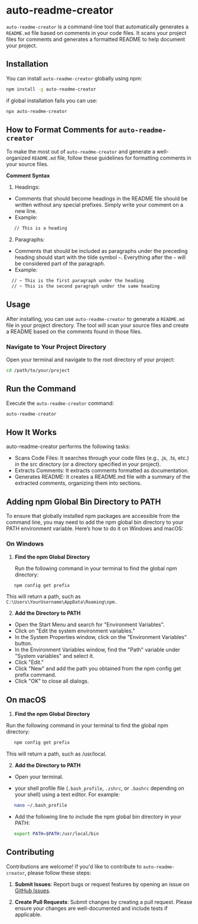 # auto-readme-creator

`auto-readme-creator` is a command-line tool that automatically generates a `README.md` file based on comments in your code files. It scans your project files for comments and generates a formatted README to help document your project.

## Installation

You can install `auto-readme-creator` globally using npm:

```bash
npm install -g auto-readme-creator
```
if global installation fails you can use:

```bash
npx auto-readme-creator
```
## How to Format Comments for `auto-readme-creator`

To make the most out of `auto-readme-creator` and generate a well-organized `README.md` file, follow these guidelines for formatting comments in your source files.

**Comment Syntax**

1. Headings:
 - Comments that should become headings in the README file should be written without any special prefixes. Simply write your comment on a new line.
 - Example:
 ```bash
    // This is a heading
```
2. Paragraphs:
 - Comments that should be included as paragraphs under the preceding heading should start with the tilde symbol `~`. Everything after the `~` will be considered part of the paragraph.
 - Example:
 ```bash
   // ~ This is the first paragraph under the heading
   // ~ This is the second paragraph under the same heading
```
## Usage

After installing, you can use `auto-readme-creator` to generate a `README.md` file in your project directory. The tool will scan your source files and create a README based on the comments found in those files.

### Navigate to Your Project Directory

Open your terminal and navigate to the root directory of your project:

```bash
cd /path/to/your/project
```
## Run the Command
Execute the `auto-readme-creator` command:

```bash
auto-readme-creator
```

## How It Works
auto-readme-creator performs the following tasks:

- Scans Code Files: It searches through your code files (e.g., .js, .ts, etc.) in the src directory (or a directory specified in your project).
- Extracts Comments: It extracts comments formatted as documentation.
- Generates README: It creates a README.md file with a summary of the extracted comments, organizing them into sections.

## Adding npm Global Bin Directory to PATH

To ensure that globally installed npm packages are accessible from the command line, you may need to add the npm global bin directory to your PATH environment variable. Here’s how to do it on Windows and macOS:

### On Windows

1. **Find the npm Global Directory**

   Run the following command in your terminal to find the global npm directory:

```bash
   npm config get prefix
```
This will return a path, such as `C:\Users\YourUsername\AppData\Roaming\npm.`

2. **Add the Directory to PATH**

  - Open the Start Menu and search for "Environment Variables".
  - Click on "Edit the system environment variables."
  - In the System Properties window, click on the "Environment Variables" button.
  - In the Environment Variables window, find the "Path" variable under "System variables" and select it.
 - Click "Edit."
 - Click "New" and add the path you obtained from the npm config get prefix command.
 - Click "OK" to close all dialogs.

 ## On macOS
1. **Find the npm Global Directory**

 Run the following command in your terminal to find the global npm directory:

 ```bash
    npm config get prefix
```
This will return a path, such as /usr/local.

2. **Add the Directory to PATH**
- Open your terminal.

-  your shell profile file (`.bash_profile`, `.zshrc`, or `.bashrc` depending on your shell) using a text editor. For example:

```bash
   nano ~/.bash_profile
```
- Add the following line to include the npm global bin directory in your PATH:

```bash
   export PATH=$PATH:/usr/local/bin
```

## Contributing

Contributions are welcome! If you'd like to contribute to `auto-readme-creator`, please follow these steps:

1. **Submit Issues**: Report bugs or request features by opening an issue on [GitHub Issues](https://github.com/MehekFatima/auto-readme-creator/issues).

2. **Create Pull Requests**: Submit changes by creating a pull request. Please ensure your changes are well-documented and include tests if applicable.